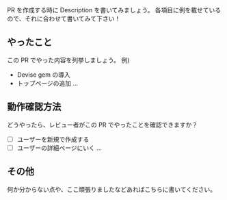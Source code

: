 PR を作成する時に Description を書いてみましょう。
各項目に例を載せているので、それに合わせて書いてみて下さい！

やったこと
----

この PR でやった内容を列挙しましょう。
例)

- Devise gem の導入
- トップページの追加
...


動作確認方法
---

どうやったら、レビュー者がこの PR でやったことを確認できますか？

- [ ] ユーザーを新規で作成する
- [ ] ユーザーの詳細ページにいく
...

その他
---

何か分からない点や、ここ頑張りましたなどあればこちらに書いてください。
